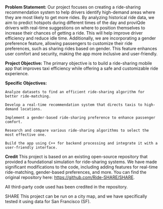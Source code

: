 **Problem Statement:**
Our project focuses on creating a ride-sharing recommendation system to help drivers identify high-demand areas where they are most likely to get more rides. By analyzing historical ride data, we aim to predict hotspots during different times of the day and proviQde drivers with real-time suggestions on where to position themselves to increase their chances of getting a ride. This will help improve driver efficiency and reduce idle time. Additionally, we are incorporating a gender preference feature, allowing passengers to customize their ride preferences, such as sharing rides based on gender. This feature enhances user comfort and security, making the app more inclusive and user-friendly.

**Project Objective:**
The primary objective is to build a ride-sharing mobile app that improves taxi efficiency while offering a safe and customizable ride experience.

**Specific Objectives:**

	Analyze datasets to find an efficient ride-sharing algorithm for better ride-matching.

	Develop a real-time recommendation system that directs taxis to high-demand locations.

	Implement a gender-based ride-sharing preference to enhance passenger comfort.

	Research and compare various ride-sharing algorithms to select the most effective one.

	Build the app using C++ for backend processing and integrate it with a user-friendly interface.

**Credit**
This project is based on an existing open-source repository that provided a foundational simulation for ride-sharing systems. We have made significant modifications to the code, including adding features for real-time ride-matching, gender-based preferences, and more. You can find the original repository here:
https://github.com/Ride-SHARE/SHARE.

All third-party code used has been credited in the repository.

SHARE
This project can be run on a city map, and we have specifically tested it using data for San Francisco (SF).


